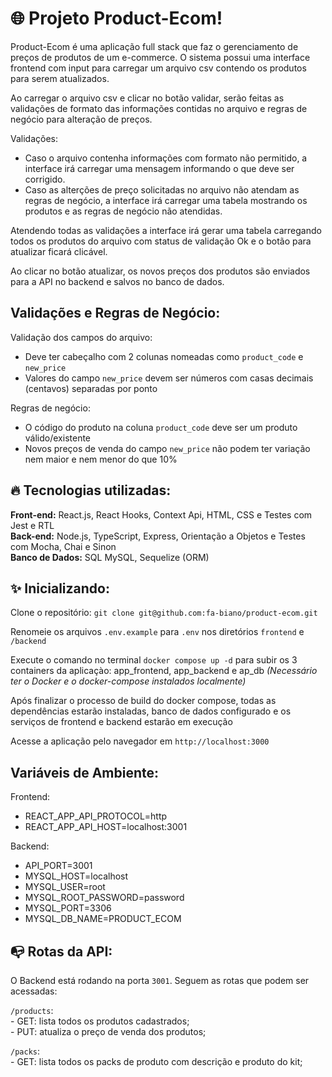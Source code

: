 # 🌐 Projeto Product-Ecom!

Product-Ecom é uma aplicação full stack que faz o gerenciamento de preços de produtos de um e-commerce.
O sistema possui uma interface frontend com input para carregar um arquivo csv contendo os produtos para serem atualizados.

Ao carregar o arquivo csv e clicar no botão validar, serão feitas as validações de formato das informações contidas no arquivo e regras de negócio para alteração de preços.

Validações:
* Caso o arquivo contenha informações com formato não permitido, a interface irá carregar uma mensagem informando o que deve ser corrigido.
* Caso as alterções de preço solicitadas no arquivo não atendam as regras de negócio, a interface irá carregar uma tabela mostrando os produtos e as regras de negócio não atendidas.

Atendendo todas as validações a interface irá gerar uma tabela carregando todos os produtos do arquivo com status de validação Ok e o botão para atualizar ficará clicável.

Ao clicar no botão atualizar, os novos preços dos produtos são enviados para a API no backend e salvos no banco de dados.

## Validações e Regras de Negócio:

  Validação dos campos do arquivo:
  * Deve ter cabeçalho com 2 colunas nomeadas como `product_code` e `new_price`
  * Valores do campo `new_price` devem ser números com casas decimais (centavos) separadas por ponto

  Regras de negócio:
  * O código do produto na coluna `product_code` deve ser um produto válido/existente
  * Novos preços de venda do campo `new_price` não podem ter variação nem maior e nem menor do que 10%

## 🔥 Tecnologias utilizadas:

  **Front-end:** React.js, React Hooks, Context Api, HTML, CSS e Testes com Jest e RTL </br>
  **Back-end:** Node.js, TypeScript, Express, Orientação a Objetos e Testes com Mocha, Chai e Sinon</br>
  **Banco de Dados:** SQL MySQL, Sequelize (ORM) </br>
  

## ✨ Inicializando:

  Clone o repositório: `git clone git@github.com:fa-biano/product-ecom.git`
  
  Renomeie os arquivos `.env.example` para `.env` nos diretórios `frontend` e `/backend`

  Execute o comando no terminal `docker compose up -d` para subir os 3 containers da aplicaçào: app_frontend, app_backend e ap_db *(Necessário ter o Docker e o docker-compose instalados localmente)*

  Após finalizar o processo de build do docker compose, todas as dependências estarão instaladas, banco de dados configurado e os serviços de frontend e backend estarão em execução
  
  Acesse a aplicação pelo navegador em `http://localhost:3000`

## Variáveis de Ambiente:
  Frontend:
  * REACT_APP_API_PROTOCOL=http
  * REACT_APP_API_HOST=localhost:3001

  Backend:
  * API_PORT=3001
  * MYSQL_HOST=localhost
  * MYSQL_USER=root
  * MYSQL_ROOT_PASSWORD=password
  * MYSQL_PORT=3306
  * MYSQL_DB_NAME=PRODUCT_ECOM

## 📭 Rotas da API:

O Backend está rodando na porta `3001`. Seguem as rotas que podem ser acessadas:

  `/products`: </br>
    - GET: lista todos os produtos cadastrados; </br>
    - PUT: atualiza o preço de venda dos produtos; </br>

  `/packs`: </br>
    - GET: lista todos os packs de produto com descrição e produto do kit;

